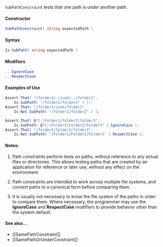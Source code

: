 `SubPathConstraint` tests that one path is under another path.

<h4>Constructor</h4>

```C#
SubPathConstraint( string expectedPath )
```

<h4>Syntax</h4>

```C#
Is.SubPath( string expectedPath )
```

<h4>Modifiers</h4>

```C#
...IgnoreCase
...RespectCase
```

<h4>Examples of Use</h4>

```C#
Assert.That( "/folder1/./junk/../folder2", 
	Is.SubPath( "/folder1/folder2" ) );
Assert.That( "/folder1/junk/folder2",
	Is.Not.SubPath( "/folder1/folder2" ) );

Assert.That( @"C:\folder1\folder2\folder3",
	Is.SubPath( @"C:\Folder1\Folder2/Folder3" ).IgnoreCase );
Assert.That( "/folder1/folder2/folder3",
	Is.Not.SubPath( "/Folder1/Folder2/Folder3" ).RespectCase );
```

#### Notes:

1. Path constraints perform tests on paths, without reference to any
actual files or directories. This allows testing paths that are
created by an application for reference or later use, without 
any effect on the environment.
   
2. Path constraints are intended to work across multiple file systems,
and convert paths to a canonical form before comparing them. 

3. It is usually not necessary to know the file system of the paths
in order to compare them. Where necessary, the programmer may
use the <b>IgnoreCase</b> and <b>RespectCase</b> modifiers to provide 
behavior other than the system default.
      
#### See also...
 * [[SamePathConstraint]]
 * [[SamePathOrUnderConstraint]]
